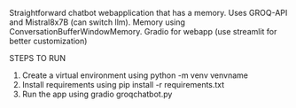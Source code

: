 Straightforward chatbot webapplication that has a memory.
Uses GROQ-API and Mistral8x7B (can switch llm).
Memory using ConversationBufferWindowMemory.
Gradio for webapp (use streamlit for better customization)

STEPS TO RUN
1) Create a virtual environment using python -m venv venvname
2) Install requirements using pip install -r requirements.txt
3) Run the app using gradio groqchatbot.py
